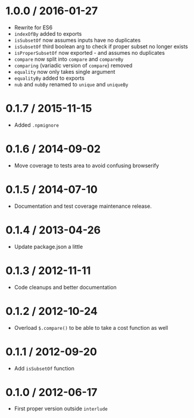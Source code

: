1.0.0 / 2016-01-27
==================
  * Rewrite for ES6
  * `indexOfBy` added to exports
  * `isSubsetOf` now assumes inputs have no duplicates
  * `isSubsetOf` third boolean arg to check if proper subset no longer exists
  * `isProperSubsetOf` now exported - and assumes no duplicates
  * `compare` now split into `compare` and `compareBy`
  * `comparing` (variadic version of `compare`) removed
  * `equality` now only takes single argument
  * `equalityBy` added to exports
  * `nub` and `nubBy` renamed to `unique` and `uniqueBy`

0.1.7 / 2015-11-15
==================
  * Added `.npmignore`

0.1.6 / 2014-09-02
==================
  * Move coverage to tests area to avoid confusing browserify

0.1.5 / 2014-07-10
==================
  * Documentation and test coverage maintenance release.

0.1.4 / 2013-04-26
==================
  * Update package.json a little

0.1.3 / 2012-11-11
==================
  * Code cleanups and better documentation

0.1.2 / 2012-10-24
==================
  * Overload `$.compare()` to be able to take a cost function as well

0.1.1 / 2012-09-20
==================
  * Add `isSubsetOf` function

0.1.0 / 2012-06-17
==================
  * First proper version outside `interlude`
